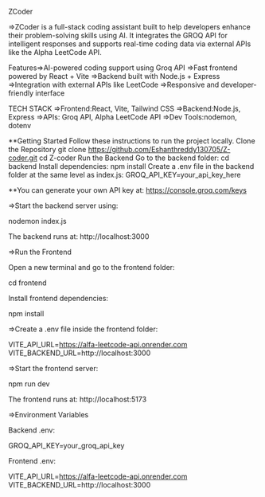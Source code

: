 ZCoder

=>ZCoder is a full-stack coding assistant built to help developers enhance their problem-solving skills using AI. It integrates the GROQ API for intelligent responses and supports real-time coding data via external APIs like the Alpha LeetCode API.

Features=>AI-powered coding support using Groq API
=>Fast frontend powered by React + Vite =>Backend built with Node.js + Express 
=>Integration with external APIs like LeetCode 
=>Responsive and developer-friendly interface

TECH STACK
=>Frontend:React, Vite, Tailwind CSS 
=>Backend:Node.js, Express 
=>APIs: Groq API, Alpha LeetCode API 
=>Dev Tools:nodemon, dotenv

**Getting Started Follow these instructions to run the project locally. Clone the Repository git clone https://github.com/Eshanthreddy130705/Z-coder.git cd Z-coder Run the Backend Go to the backend folder: cd backend Install dependencies: npm install Create a .env file in the backend folder at the same level as index.js: GROQ_API_KEY=your_api_key_here

**You can generate your own API key at: https://console.groq.com/keys

=>Start the backend server using:

nodemon index.js

The backend runs at: http://localhost:3000

=>Run the Frontend

Open a new terminal and go to the frontend folder:

cd frontend

Install frontend dependencies:

npm install

=>Create a .env file inside the frontend folder:

VITE_API_URL=https://alfa-leetcode-api.onrender.com VITE_BACKEND_URL=http://localhost:3000

=>Start the frontend server:

npm run dev

The frontend runs at: http://localhost:5173

=>Environment Variables

Backend .env:

GROQ_API_KEY=your_groq_api_key

Frontend .env:

VITE_API_URL=https://alfa-leetcode-api.onrender.com VITE_BACKEND_URL=http://localhost:3000

